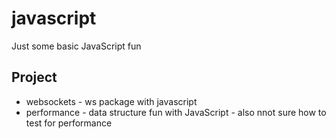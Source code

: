 # javascript

Just some basic JavaScript fun

## Project

- websockets - ws package with javascript
- performance - data structure fun with JavaScript - also nnot sure how to test for performance
